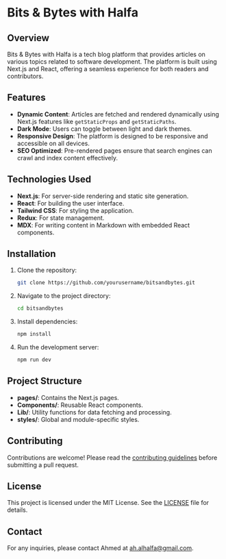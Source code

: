 # Bits & Bytes with Halfa

## Overview
Bits & Bytes with Halfa is a tech blog platform that provides articles on various topics related to software development. The platform is built using Next.js and React, offering a seamless experience for both readers and contributors.

## Features
- **Dynamic Content**: Articles are fetched and rendered dynamically using Next.js features like `getStaticProps` and `getStaticPaths`.
- **Dark Mode**: Users can toggle between light and dark themes.
- **Responsive Design**: The platform is designed to be responsive and accessible on all devices.
- **SEO Optimized**: Pre-rendered pages ensure that search engines can crawl and index content effectively.

## Technologies Used
- **Next.js**: For server-side rendering and static site generation.
- **React**: For building the user interface.
- **Tailwind CSS**: For styling the application.
- **Redux**: For state management.
- **MDX**: For writing content in Markdown with embedded React components.

## Installation
1. Clone the repository:
   ```bash
   git clone https://github.com/yourusername/bitsandbytes.git
   ```
2. Navigate to the project directory:
   ```bash
   cd bitsandbytes
   ```
3. Install dependencies:
   ```bash
   npm install
   ```
4. Run the development server:
   ```bash
   npm run dev
   ```

## Project Structure
- **pages/**: Contains the Next.js pages.
- **Components/**: Reusable React components.
- **Lib/**: Utility functions for data fetching and processing.
- **styles/**: Global and module-specific styles.

## Contributing
Contributions are welcome! Please read the [contributing guidelines](CONTRIBUTING.md) before submitting a pull request.

## License
This project is licensed under the MIT License. See the [LICENSE](LICENSE) file for details.

## Contact
For any inquiries, please contact Ahmed at [ah.alhalfa@gmail.com](mailto:ah.alhalfa@gmail.com).
